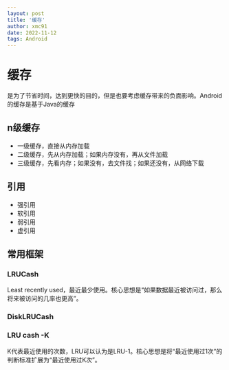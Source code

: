 ```yaml
---
layout: post
title: '缓存'
author: xmc91
date: 2022-11-12
tags: Android 
---
```


# 缓存

是为了节省时间，达到更快的目的，但是也要考虑缓存带来的负面影响。Android的缓存是基于Java的缓存



## n级缓存

+ 一级缓存，直接从内存加载
+ 二级缓存，先从内存加载；如果内存没有，再从文件加载
+ 三级缓存，先看内存；如果没有，去文件找；如果还没有，从网络下载



## 引用

+ 强引用
+ 软引用
+ 弱引用
+ 虚引用



## 常用框架

### LRUCash 

Least recently used，最近最少使用。核心思想是“如果数据最近被访问过，那么将来被访问的几率也更高”。



### DiskLRUCash



### LRU cash -K

K代表最近使用的次数，LRU可以认为是LRU-1。核心思想是将“最近使用过1次”的判断标准扩展为“最近使用过K次”。

